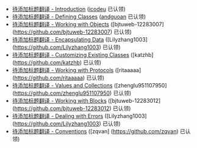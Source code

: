 - [待添加标题翻译 - Introduction](introduction.md) ([icodeu](https://github.com/icodeu) 已认领)
- [待添加标题翻译 - Defining Classes](defining-classes.md) ([andguoan](https://github.com/andguoan) 已认领)
- [待添加标题翻译 - Working with Objects](working-with-objects.md) ([bjtuweb-12283007] (https://github.com/bjtuweb-12283007) 已认领)
- [待添加标题翻译 - Encapsulating Data](encapsulating-data.md) ([Lilyzhang1003] (https://github.com/Lilyzhang1003) 已认领)
- [待添加标题翻译 - Customizing Existing Classes](customizing-existing-classes.md) ([katzhb] (https://github.com/katzhb) 已认领)
- [待添加标题翻译 - Working with Protocols](working-with-protocols.md) ([ritaaaaa] (https://github.com/ritaaaaa) 已认领)
- [待添加标题翻译 - Values and Collections](values-and-collections.md) ([zhenglu951107950] (https://github.com/zhenglu951107950) 已认领)
- [待添加标题翻译 - Working with Blocks](working-with-blocks.md) ([bjtuweb-12283012] (https://github.com/bjtuweb-12283012) 已认领)
- [待添加标题翻译 - Dealing with Errors](dealing-with-errors.md) ([Lilyzhang1003] (https://github.com/Lilyzhang1003) 已认领)
- [待添加标题翻译 - Conventions](conventions.md) ([zqvan] (https://github.com/zqvan) 已认领)
 



